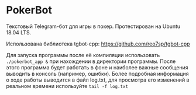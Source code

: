 # PokerBot
Текстовый Telegram-бот для игры в покер. Протестирован на Ubuntu 18.04 LTS. 

Использована библиотека tgbot-cpp: https://github.com/reo7sp/tgbot-cpp

Для запуска программы после её компиляции использовать <code>./pokerbot_app &</code> при нахождении в директории программы. После этого программа будет работать в фоне и наиболее важные сообщения выводить в консоль (например, ошибки). Более подробная информация о ходе работы выводится в файл log.txt, для просмотра его изменений в реальном времени используйте <code>tail -f log.txt</code>
